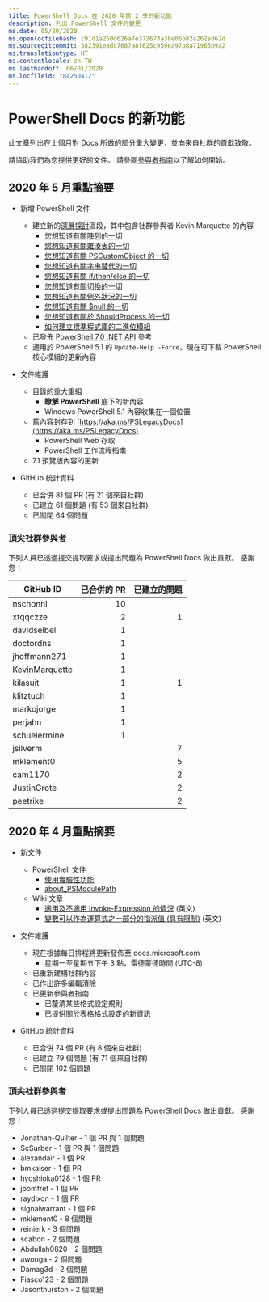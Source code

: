 ```yaml
---
title: PowerShell Docs 在 2020 年第 2 季的新功能
description: 列出 PowerShell 文件的變更
ms.date: 05/29/2020
ms.openlocfilehash: c91d1a250d626a7e372673a38e06b82a262ad62d
ms.sourcegitcommit: 582391eadc7687a8f625c959ea97b8a71963b9a2
ms.translationtype: HT
ms.contentlocale: zh-TW
ms.lasthandoff: 06/01/2020
ms.locfileid: "84250412"
---
```

# <a name="whats-new-in-powershell-docs"></a>PowerShell Docs 的新功能

此文章列出在上個月對 Docs 所做的部分重大變更，並向來自社群的貢獻致敬。

請協助我們為您提供更好的文件。 請參閱[參與者指南][contrib]以了解如何開始。

## <a name="2020-may-highlights"></a>2020 年 5 月重點摘要

- 新增 PowerShell 文件
  - 建立新的[深層探討](../learn/deep-dives/overview.md)區段，其中包含社群參與者 Kevin Marquette 的內容
    - [您想知道有關陣列的一切](../learn/deep-dives/everything-about-arrays.md)
    - [您想知道有關雜湊表的一切](../learn/deep-dives/everything-about-hashtable.md)
    - [您想知道有關 PSCustomObject 的一切](../learn/deep-dives/everything-about-pscustomobject.md)
    - [您想知道有關字串替代的一切](../learn/deep-dives/everything-about-string-substitutions.md)
    - [您想知道有關 if/then/else 的一切](../learn/deep-dives/everything-about-if.md)
    - [您想知道有關切換的一切](../learn/deep-dives/everything-about-switch.md)
    - [您想知道有關例外狀況的一切](../learn/deep-dives/everything-about-exceptions.md)
    - [您想知道有關 $null 的一切](../learn/deep-dives/everything-about-null.md)
    - [您想知道有關於 ShouldProcess 的一切](../learn/deep-dives/everything-about-shouldprocess.md)
    - [如何建立標準程式庫的二進位模組](../dev-cross-plat/create-standard-library-binary-module.md)
  - 已發佈 [PowerShell 7.0 .NET API](/dotnet/api/?view=powershellsdk-7.0.0) 參考
  - 適用於 PowerShell 5.1 的 `Update-Help -Force`，現在可下載 PowerShell 核心模組的更新內容
- 文件維護
  - 目錄的重大重組
    - **瞭解 PowerShell** 底下的新內容
    - Windows PowerShell 5.1 內容收集在一個位置
  - 舊內容封存到 [https://aka.ms/PSLegacyDocs](https://aka.ms/PSLegacyDocs)
    - PowerShell Web 存取
    - PowerShell 工作流程指南
  - 7\.1 預覽版內容的更新

- GitHub 統計資料
  - 已合併 81 個 PR (有 21 個來自社群)
  - 已建立 61 個問題 (有 53 個來自社群)
  - 已關閉 64 個問題

### <a name="top-community-contributors"></a>頂尖社群參與者

下列人員已透過提交提取要求或提出問題為 PowerShell Docs 做出貢獻。 感謝您！

|   GitHub ID    | 已合併的 PR | 已建立的問題 |
| -------------- | ---------: | ------------: |
| nschonni       |         10 |               |
| xtqqczze       |          2 |             1 |
| davidseibel    |          1 |               |
| doctordns      |          1 |               |
| jhoffmann271   |          1 |               |
| KevinMarquette |          1 |               |
| kilasuit       |          1 |             1 |
| klitztuch      |          1 |               |
| markojorge     |          1 |               |
| perjahn        |          1 |               |
| schuelermine   |          1 |               |
| jsilverm       |            |             7 |
| mklement0      |            |             5 |
| cam1170        |            |             2 |
| JustinGrote    |            |             2 |
| peetrike       |            |             2 |

## <a name="2020-april-highlights"></a>2020 年 4 月重點摘要

- 新文件
  - PowerShell 文件
    - [使用實驗性功能](/powershell/scripting/whats-new/experimental-features)
    - [about_PSModulePath](/powershell/module/microsoft.powershell.core/about/about_psmodulepath)
  - Wiki 文章
    - [適用及不適用 Invoke-Expression 的情況](https://github.com/MicrosoftDocs/PowerShell-Docs/wiki/The-case-for-and-against-Invoke-Expression) \(英文\)
    - [變數可以作為運算式之一部分的指派值 (具有限制)](https://github.com/MicrosoftDocs/PowerShell-Docs/wiki/Variables-can-be-assigned-values-as-part-of-an-expression-(with-limitations)) \(英文\)

- 文件維護
  - 現在根據每日排程將更新發佈至 docs.microsoft.com
    - 星期一至星期五下午 3 點，雷德蒙德時間 (UTC-8)
  - 已重新建構社群內容
  - 已作出許多編輯清除
  - 已更新參與者指南
    - 已釐清某些格式設定規則
    - 已提供關於表格格式設定的新資訊

- GitHub 統計資料
  - 已合併 74 個 PR (有 8 個來自社群)
  - 已建立 79 個問題 (有 71 個來自社群)
  - 已關閉 102 個問題

### <a name="top-community-contributors"></a>頂尖社群參與者

下列人員已透過提交提取要求或提出問題為 PowerShell Docs 做出貢獻。 感謝您！

- Jonathan-Quilter - 1 個 PR 與 1 個問題
- ScSurber - 1 個 PR 與 1 個問題
- alexandair - 1 個 PR
- bmkaiser - 1 個 PR
- hyoshioka0128 - 1 個 PR
- jpomfret - 1 個 PR
- raydixon - 1 個 PR
- signalwarrant - 1 個 PR
- mklement0 - 8 個問題
- reinierk - 3 個問題
- scabon - 2 個問題
- Abdullah0820 - 2 個問題
- awooga - 2 個問題
- Damag3d - 2 個問題
- Fiasco123 - 2 個問題
- Jasonthurston - 2 個問題

<!-- Link references -->
[contrib]: contributing/overview.md
